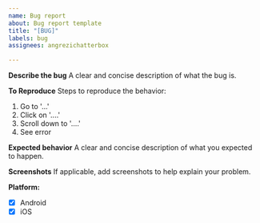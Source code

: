 ```yaml
---
name: Bug report
about: Bug report template
title: "[BUG]"
labels: bug
assignees: angrezichatterbox

---
```


**Describe the bug**
A clear and concise description of what the bug is.

**To Reproduce**
Steps to reproduce the behavior:
1. Go to '...'
2. Click on '....'
3. Scroll down to '....'
4. See error

**Expected behavior**
A clear and concise description of what you expected to happen.

**Screenshots**
If applicable, add screenshots to help explain your problem.

**Platform:**
- [x] Android
- [x] iOS
